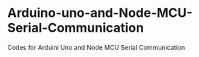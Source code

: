 # Arduino-uno-and-Node-MCU-Serial-Communication
Codes for Arduini Uno and Node MCU Serial Communication
